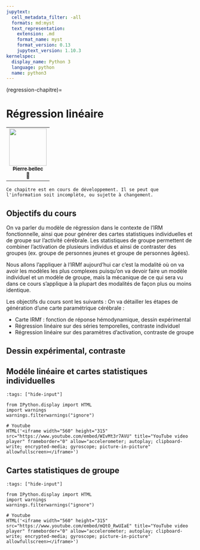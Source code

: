 ```yaml
---
jupytext:
  cell_metadata_filter: -all
  formats: md:myst
  text_representation:
    extension: .md
    format_name: myst
    format_version: 0.13
    jupytext_version: 1.10.3
kernelspec:
  display_name: Python 3
  language: python
  name: python3
---
```

(regression-chapitre)=
# Régression linéaire
<table>
  <tr>
    <td align="center">
      <a href="https://github.com/pbellec">
        <img src="https://avatars.githubusercontent.com/u/1670887?v=4?s=100" width="100px;" alt=""/>
        <br /><sub><b>Pierre bellec</b></sub>
      </a>
      <br />
        <a title="Contenu">🤔</a>
    </td>
  </tr>
</table>

```{warning}
Ce chapitre est en cours de développement. Il se peut que l'information soit incomplète, ou sujette à changement.
```
## Objectifs du cours

On va parler du modèle de régression dans le contexte de l’IRM fonctionnelle, ainsi que pour générer des cartes statistiques individuelles et de groupe sur l’activité cérébrale. Les statistiques de groupe permettent de combiner l’activation de plusieurs individus et ainsi de contraster des groupes (ex. groupe de personnes jeunes et groupe de personnes âgées).


Nous allons l’appliquer à l’IRMf aujourd’hui car c’est la modalité où on va avoir les modèles les plus complexes puisqu’on va devoir faire un modèle individuel et un modèle de groupe, mais la mécanique de ce qui sera vu dans ce cours s’applique à la plupart des modalités de façon plus ou moins identique. 

Les objectifs du cours sont les suivants : 
On va détailler les étapes de génération d’une carte paramétrique cérébrale : 
 * Carte IRMf : fonction de réponse hémodynamique, dessin expérimental 
 * Régression linéaire sur des séries temporelles, contraste individuel
 * Régression linéaire sur des paramètres d’activation, contraste de groupe

## Dessin expérimental, contraste

## Modéle linéaire et cartes statistiques individuelles
```{code-cell} ipython 3
:tags: ["hide-input"]

from IPython.display import HTML
import warnings
warnings.filterwarnings("ignore")

# Youtube
HTML('<iframe width="560" height="315" src="https://www.youtube.com/embed/WIvMt3r7AVU" title="YouTube video player" frameborder="0" allow="accelerometer; autoplay; clipboard-write; encrypted-media; gyroscope; picture-in-picture" allowfullscreen></iframe>')
```

## Cartes statistiques de groupe
```{code-cell} ipython 3
:tags: ["hide-input"]

from IPython.display import HTML
import warnings
warnings.filterwarnings("ignore")

# Youtube
HTML('<iframe width="560" height="315" src="https://www.youtube.com/embed/mQtO_RwUIaE" title="YouTube video player" frameborder="0" allow="accelerometer; autoplay; clipboard-write; encrypted-media; gyroscope; picture-in-picture" allowfullscreen></iframe>')
```
